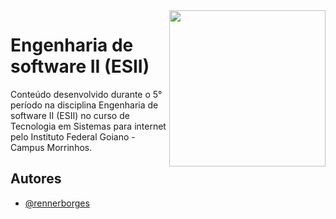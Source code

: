 <img align="right" src="https://upload.wikimedia.org/wikipedia/commons/thumb/7/7c/Instituto_Federal_Goiano_-_Marca_Vertical_2015.svg/800px-Instituto_Federal_Goiano_-_Marca_Vertical_2015.svg.png" width="250px">

# Engenharia de software II (ESII)  

Conteúdo desenvolvido durante o 5° período na disciplina Engenharia de software II (ESII) no curso de Tecnologia em Sistemas para internet pelo Instituto Federal Goiano - Campus Morrinhos. 


## Autores

- [@rennerborges](https://github.com/RennerBorges)


